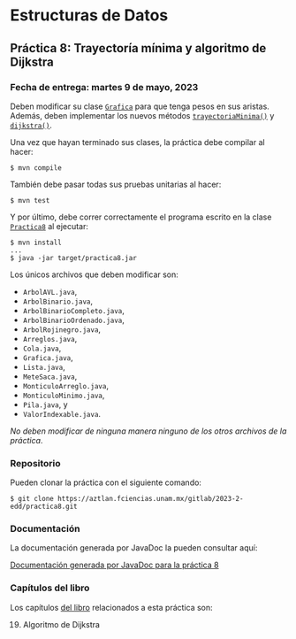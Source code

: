 Estructuras de Datos
====================

Práctica 8: Trayectoría mínima y algoritmo de Dijkstra
------------------------------------------------------

### Fecha de entrega: martes 9 de mayo, 2023

Deben modificar su clase
[`Grafica`](https://aztlan.fciencias.unam.mx/gitlab/2023-2-edd/practica8/-/blob/main/src/main/java/mx/unam/ciencias/edd/Grafica.java)
para que tenga pesos en sus aristas. Además, deben implementar los nuevos métodos
[`trayectoriaMinima()`](https://aztlan.fciencias.unam.mx/gitlab/2023-2-edd/practica8/-/blob/main/src/main/java/mx/unam/ciencias/edd/Grafica.java#L395)
y
[`dijkstra()`](https://aztlan.fciencias.unam.mx/gitlab/2023-2-edd/practica8/-/blob/main/src/main/java/mx/unam/ciencias/edd/Grafica.java#L410).

Una vez que hayan terminado sus clases, la práctica debe compilar al hacer:

```
$ mvn compile
```

También debe pasar todas sus pruebas unitarias al hacer:

```
$ mvn test
```

Y por último, debe correr correctamente el programa escrito en la clase
[`Practica8`](https://aztlan.fciencias.unam.mx/gitlab/2023-2-edd/practica8/-/blob/main/src/main/java/mx/unam/ciencias/edd/Practica8.java)
al ejecutar:

```
$ mvn install
...
$ java -jar target/practica8.jar
```

Los únicos archivos que deben modificar son:

* `ArbolAVL.java`,
* `ArbolBinario.java`,
* `ArbolBinarioCompleto.java`,
* `ArbolBinarioOrdenado.java`,
* `ArbolRojinegro.java`,
* `Arreglos.java`,
* `Cola.java`,
* `Grafica.java`,
* `Lista.java`,
* `MeteSaca.java`,
* `MonticuloArreglo.java`,
* `MonticuloMinimo.java`,
* `Pila.java`, y
* `ValorIndexable.java`.

*No deben modificar de ninguna manera ninguno de los otros archivos de la
práctica*.

### Repositorio

Pueden clonar la práctica con el siguiente comando:

```
$ git clone https://aztlan.fciencias.unam.mx/gitlab/2023-2-edd/practica8.git
```

### Documentación

La documentación generada por JavaDoc la pueden consultar aquí:

[Documentación generada por JavaDoc para la práctica
8](https://aztlan.fciencias.unam.mx/~canek/2023-2-edd/practica8/apidocs/index.html)

### Capítulos del libro

Los capítulos [del
libro](https://tienda.fciencias.unam.mx/es/home/437-estructuras-de-datos-con-java-moderno-9786073009157.html)
relacionados a esta práctica son:

19. Algoritmo de Dijkstra
